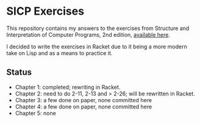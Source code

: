 # SICP Exercises

This repository contains my answers to the exercises from Structure and
Interpretation of Computer Programs, 2nd edition, [available
here](https://web.mit.edu/alexmv/6.037/sicp.pdf).

I decided to write the exercises in Racket due to it being a more modern take
on Lisp and as a means to practice it.

## Status

- Chapter 1: completed; rewriting in Racket.
- Chapter 2: need to do 2-11, 2-13 and > 2-26; will be rewritten in Racket.
- Chapter 3: a few done on paper, none committed here
- Chapter 4: a few done on paper, none committed here
- Chapter 5: none
